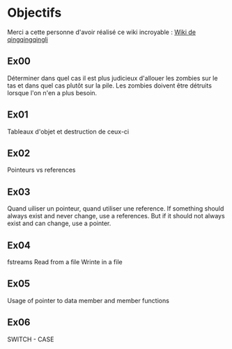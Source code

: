 Objectifs
=========
Merci a cette personne d'avoir réalisé ce wiki incroyable : [Wiki de qingqingqingli](https://github.com/qingqingqingli/CPP/tree/main/module01)

Ex00
----
Déterminer dans quel cas il est plus judicieux d'allouer les zombies sur le tas et dans quel cas plutôt sur la pile.
Les zombies doivent être détruits lorsque l'on n'en a plus besoin.

Ex01
----
Tableaux d'objet et destruction de ceux-ci

Ex02
----
Pointeurs vs references

Ex03
----
Quand uiliser un pointeur, quand utiliser une reference.
If something should always exist and never change, use a references. But if it should not always exist and can change, use a pointer.

Ex04
----
fstreams
Read from a file
Wrinte in a file

Ex05
----
Usage of pointer to data member and member functions

Ex06
----
SWITCH - CASE
